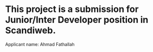 # This project is a submission for Junior/Inter Developer position in Scandiweb.


Applicant name: Ahmad Fathallah

